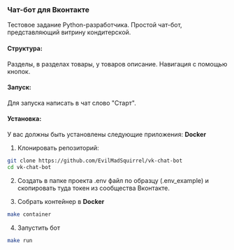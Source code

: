 ### Чат-бот для Вконтакте
Тестовое задание Python-разработчика.
Простой чат-бот, представляющий витрину кондитерской.
#### Структура:
Разделы, в разделах товары, у товаров описание. Навигация с помощью кнопок.

#### Запуск:
Для запуска написать в чат слово "Старт".

#### Установка:
У вас должны быть установлены следующие приложения: **Docker**

1. Клонировать репозиторий:

```bash
git clone https://github.com/EvilMadSquirrel/vk-chat-bot
cd vk-chat-bot
```

2. Создать в папке проекта .env файл по образцу (.env_example) и скопировать туда токен из сообщества Вконтакте. 

3. Собрать контейнер в **Docker**

```bash
make container
```
4. Запустить бот

```bash
make run
```